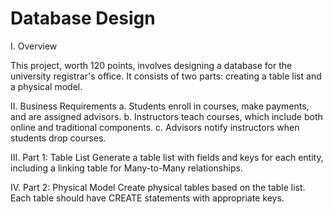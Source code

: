 # Database Design

I. Overview

This project, worth 120 points, involves designing a database for the university registrar's office. It consists of two parts: creating a table list and a physical model.

II. Business Requirements
a. Students enroll in courses, make payments, and are assigned advisors.
b. Instructors teach courses, which include both online and traditional components.
c. Advisors notify instructors when students drop courses.

III. Part 1: Table List
Generate a table list with fields and keys for each entity, including a linking table for Many-to-Many relationships.

IV. Part 2: Physical Model
Create physical tables based on the table list. Each table should have CREATE statements with appropriate keys.
